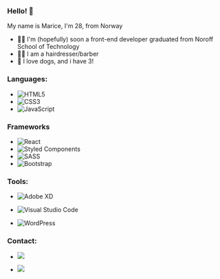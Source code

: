 ### Hello! 👋

My name is Marice, I'm 28, from Norway


- 👩‍🎓 I'm (hopefully) soon a front-end developer graduated from Noroff School of Technology
- 💇‍♀️ I am a hairdresser/barber
- 🐶 I love dogs, and i have 3!

### Languages:

- ![HTML5](https://img.shields.io/badge/html5-%23E34F26.svg?style=for-the-badge&logo=html5&logoColor=white)
- ![CSS3](https://img.shields.io/badge/css3-%231572B6.svg?style=for-the-badge&logo=css3&logoColor=white)
- ![JavaScript](https://img.shields.io/badge/javascript-%23323330.svg?style=for-the-badge&logo=javascript&logoColor=%23F7DF1E)

### Frameworks
- ![React](https://img.shields.io/badge/React-20232A?style=for-the-badge&logo=react&logoColor=61DAFB)
- ![Styled Components](https://img.shields.io/badge/styled--components-DB7093?style=for-the-badge&logo=styled-components&logoColor=white)
- ![SASS](https://img.shields.io/badge/SASS-hotpink.svg?style=for-the-badge&logo=SASS&logoColor=white)
- ![Bootstrap](https://img.shields.io/badge/bootstrap-%23563D7C.svg?style=for-the-badge&logo=bootstrap&logoColor=white)



### Tools:

- ![Adobe XD](https://img.shields.io/badge/Adobe%20XD-470137?style=for-the-badge&logo=Adobe%20XD&logoColor=#FF61F6)

- ![Visual Studio Code](https://img.shields.io/badge/Visual%20Studio%20Code-0078d7.svg?style=for-the-badge&logo=visual-studio-code&logoColor=white)

- ![WordPress](https://img.shields.io/badge/WordPress-%23117AC9.svg?style=for-the-badge&logo=WordPress&logoColor=white)

### Contact:

- [<img src="https://img.shields.io/badge/Discord-7289DA?style=for-the-badge&logo=discord&logoColor=white">](https://discordapp.com/users/900117499662708807)

- [<img src="https://img.shields.io/badge/Gmail-D14836?style=for-the-badge&logo=gmail&logoColor=white">](mailto:marice6795@gmail.com)
